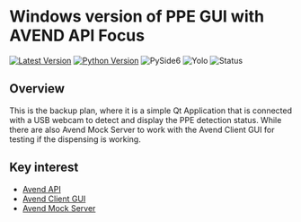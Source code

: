 # Windows version of PPE GUI with AVEND API Focus

[![Latest Version](https://img.shields.io/badge/Log-v0.7.0-blue.svg)](CHANGELOG.md)
[![Python Version](https://img.shields.io/badge/Python-3.10.11-blue.svg?logo=python&logoColor=white)](https://www.python.org/downloads/release/python-31011/)
![PySide6](https://img.shields.io/badge/PySide6-6.9.0-blue.svg?logo=qt&logoColor=white)
![Yolo](https://img.shields.io/badge/Yolo-vSomething-purple.svg)
![Status](https://img.shields.io/badge/Status-Active-darkgreen.svg)

## Overview

This is the backup plan, where it is a simple Qt Application that is connected with a USB webcam to detect and display the PPE detection status. While there are also Avend Mock Server to work with the Avend Client GUI for testing if the dispensing is working.

## Key interest

- [Avend API](/avend_api_client/avend_api.py)
- [Avend Client GUI](/avend_api_client/avend_gui.py)
- [Avend Mock Server](/avend_mock_server/Avend_Server_Mock.py)
